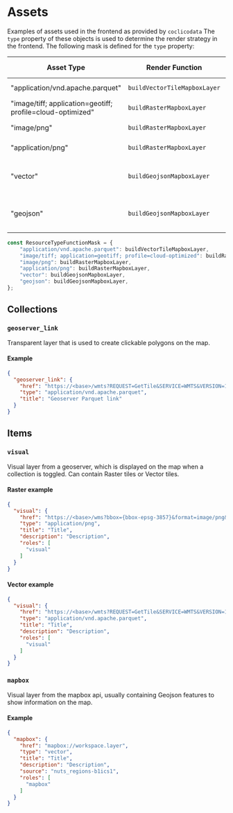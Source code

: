 # Assets
Examples of assets used in the frontend as provided by `coclicodata`
The `type` property of these objects is used to determine the render strategy in the frontend.
The following mask is defined for the `type` property:  

| Asset Type                                                 	| Render Function              	| Output Type                        	|
|------------------------------------------------------------	|------------------------------	|------------------------------------	|
| "application/vnd.apache.parquet"                           	| `buildVectorTileMapboxLayer` 	| Vector Tile Layer                  	|
| "image/tiff; application=geotiff; profile=cloud-optimized" 	| `buildRasterMapboxLayer`     	| Raster Tile Layer                  	|
| "image/png"                                                	| `buildRasterMapboxLayer`     	| Raster Tile Layer                  	|
| "application/png"                                          	| `buildRasterMapboxLayer`     	| Raster Tile Layer                  	|
| "vector"                                                   	| `buildGeojsonMapboxLayer`    	| Geojson Feature (collection) Layer 	|
| "geojson"                                                  	| `buildGeojsonMapboxLayer`    	| Geojson Feature (collection) Layer 	|
```typescript
const ResourceTypeFunctionMask = {
    "application/vnd.apache.parquet": buildVectorTileMapboxLayer,
    "image/tiff; application=geotiff; profile=cloud-optimized": buildRasterMapboxLayer,
    "image/png": buildRasterMapboxLayer,
    "application/png": buildRasterMapboxLayer,
    "vector": buildGeojsonMapboxLayer,
    "geojson": buildGeojsonMapboxLayer,
};
```
## Collections
### `geoserver_link`  
Transparent layer that is used to create clickable polygons on the map.    
#### Example
```json
{
  "geoserver_link": {
    "href": "https://<base>/wmts?REQUEST=GetTile&SERVICE=WMTS&VERSION=1.0.0&LAYER=<workspace>:<layer>&STYLE=&TILEMATRIX=EPSG:900913:{z}&TILEMATRIXSET=EPSG:900913&FORMAT=application/vnd.mapbox-vector-tile&TILECOL={x}&TILEROW={y}",
    "type": "application/vnd.apache.parquet",
    "title": "Geoserver Parquet link"
  }
}
```

## Items
### `visual`  
Visual layer from a geoserver, which is displayed on the map when a collection is toggled.
Can contain Raster tiles or Vector tiles.    
#### Raster example
```json
{
  "visual": {
    "href": "https://<base>/wms?bbox={bbox-epsg-3857}&format=image/png&service=WMS&version=1.1.1&request=GetMap&srs=EPSG:3857&transparent=true&width=256&height=256&layers=<workspace>:<layer>",
    "type": "application/png",
    "title": "Title",
    "description": "Description",
    "roles": [
      "visual"
    ]
  }
}
```

#### Vector example
```json
{
  "visual": {
    "href": "https://<base>/wmts?REQUEST=GetTile&SERVICE=WMTS&VERSION=1.0.0&LAYER=<workspace>:<layer>&STYLE=&TILEMATRIX=EPSG:900913:{z}&TILEMATRIXSET=EPSG:900913&FORMAT=application/vnd.mapbox-vector-tile&TILECOL={x}&TILEROW={y}",
    "type": "application/vnd.apache.parquet",
    "title": "Title",
    "description": "Description",
    "roles": [ 
      "visual"
    ]
  }
}
```

### `mapbox`
Visual layer from the mapbox api, usually containing Geojson features to show information on the map.  
#### Example
```json
{
  "mapbox": {
    "href": "mapbox://workspace.layer",
    "type": "vector",
    "title": "Title",
    "description": "Description",
    "source": "nuts_regions-b1ics1",
    "roles": [
      "mapbox"
    ]
  }
}
```